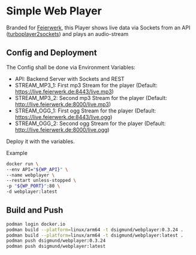 # Simple Web Player

Branded for [Feierwerk](https://www.feierwerk.de/), this Player shows live data
via Sockets from an API ([turboplayer2sockets](https://hub.docker.com/r/dsigmund/turboplayer2sockets))
and plays an audio-stream

## Config and Deployment

The Config shall be done via Environment Variables:

- API: Backend Server with Sockets and REST
- STREAM_MP3_1: First mp3 Stream for the player (Default: https://live.feierwerk.de:8443/live.mp3)
- STREAM_MP3_2: Second mp3 Stream for the player (Default: http://live.feierwerk.de:8000/live.mp3)
- STREAM_OGG_1: First ogg Stream for the player (Default: https://live.feierwerk.de:8443/live.ogg)
- STREAM_OGG_2: Second ogg Stream for the player (Default: http://live.feierwerk.de:8000/live.ogg)

Deploy it with the variables.

Example

```sh
docker run \
--env API="${WP_API}" \
--name webplayer \
--restart unless-stopped \
-p "${WP_PORT}":80 \
-d webplayer:latest
```

## Build and Push

```sh
podman login docker.io
podman build --platform=linux/arm64 -t dsigmund/webplayer:0.3.24 .
podman build --platform=linux/arm64 -t dsigmund/webplayer:latest .
podman push dsigmund/webplayer:0.3.24
podman push dsigmund/webplayer:latest
```
